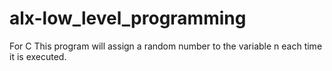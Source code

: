 # alx-low_level_programming
For C
This program will assign a random number to the variable n each time it is executed.

